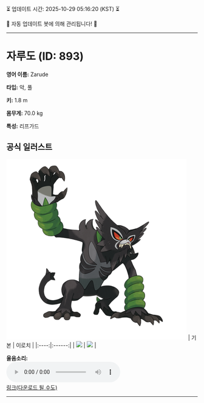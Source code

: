 
⏳ 업데이트 시간: 2025-10-29 05:16:20 (KST) ⏳

🤖 자동 업데이트 봇에 의해 관리됩니다! 🤖

---

# 자루도 (ID: 893)
**영어 이름:** Zarude

**타입:** 악, 풀

**키:** 1.8 m

**몸무게:** 70.0 kg

**특성:** 리프가드

## 공식 일러스트
![](https://raw.githubusercontent.com/PokeAPI/sprites/master/sprites/pokemon/other/official-artwork/893.png)
| 기본 | 이로치 |
|:----:|:------:|
| <img src="http://play.pokemonshowdown.com/sprites/ani/zarude.gif" width="200"> | <img src="http://play.pokemonshowdown.com/sprites/ani-shiny/zarude.gif" width="200"> |

**울음소리:**<br><audio controls src="https://raw.githubusercontent.com/PokeAPI/cries/main/cries/pokemon/latest/893.ogg"></audio><br> [링크(다운로드 될 수도)](https://raw.githubusercontent.com/PokeAPI/cries/main/cries/pokemon/latest/893.ogg)


---
